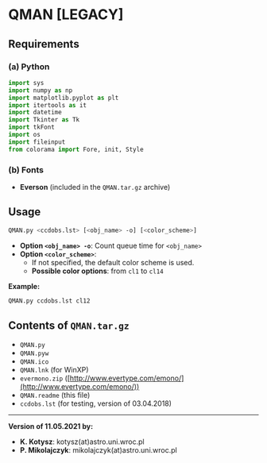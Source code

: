 # QMAN [LEGACY]

## Requirements

### (a) Python

```python
import sys
import numpy as np
import matplotlib.pyplot as plt
import itertools as it
import datetime
import Tkinter as Tk
import tkFont
import os
import fileinput
from colorama import Fore, init, Style
```

### (b) Fonts

- **Everson** (included in the `QMAN.tar.gz` archive)

## Usage

```bash
QMAN.py <ccdobs.lst> [<obj_name> -o] [<color_scheme>]
```

- **Option `<obj_name> -o`**: Count queue time for `<obj_name>`
- **Option `<color_scheme>`**: 
  - If not specified, the default color scheme is used.
  - **Possible color options**: from `cl1` to `cl14`

**Example:**

```bash
QMAN.py ccdobs.lst cl12
```

## Contents of `QMAN.tar.gz`

- `QMAN.py`
- `QMAN.pyw`
- `QMAN.ico`
- `QMAN.lnk` (for WinXP)
- `evermono.zip` ([http://www.evertype.com/emono/](http://www.evertype.com/emono/))
- `QMAN.readme` (this file)
- `ccdobs.lst` (for testing, version of 03.04.2018)

---

**Version of 11.05.2021 by:**

- **K. Kotysz**: kotysz(at)astro.uni.wroc.pl
- **P. Mikolajczyk**: mikolajczyk(at)astro.uni.wroc.pl

